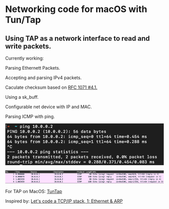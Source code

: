 # Networking code for macOS with Tun/Tap

## Using TAP as a network interface to read and write packets.

Currently working:

<p>Parsing Ethernett Packets.</p>
<p>Accepting and parsing IPv4 packets.</p>
<p>Caculate checksum based on <a href="https://datatracker.ietf.org/doc/html/rfc1071#section-4.1">RFC 1071 #4.1.</a></p>
<p>Using a sk_buff.</p>
<p>Configurable net device with IP and MAC.</p>
<p>Parsing ICMP with ping.</p>

![alt text](https://github.com/joexbayer/Networking_c/blob/main/pictures/icmp_cli.png?raw=true)

![alt text](https://github.com/joexbayer/Networking_c/blob/main/pictures/icmp_wireshark.png?raw=true)


For TAP on MacOS: <a href="http://tuntaposx.sourceforge.net/">TunTap</a>

Inspired by: <a href="https://www.saminiir.com/lets-code-tcp-ip-stack-1-ethernet-arp/">Let's code a TCP/IP stack, 1: Ethernet & ARP</a>
